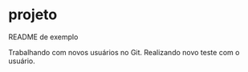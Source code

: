 # projeto
README de exemplo

Trabalhando com novos usuários no Git.
Realizando novo teste com o usuário.

